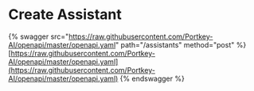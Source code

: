 # Create Assistant

{% swagger src="https://raw.githubusercontent.com/Portkey-AI/openapi/master/openapi.yaml" path="/assistants" method="post" %}
[https://raw.githubusercontent.com/Portkey-AI/openapi/master/openapi.yaml](https://raw.githubusercontent.com/Portkey-AI/openapi/master/openapi.yaml)
{% endswagger %}
